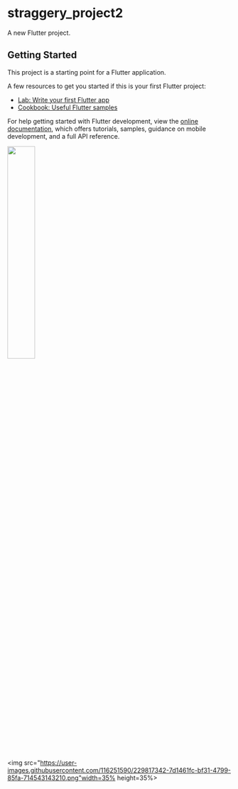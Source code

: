 # straggery_project2

A new Flutter project.

## Getting Started

This project is a starting point for a Flutter application.

A few resources to get you started if this is your first Flutter project:

- [Lab: Write your first Flutter app](https://docs.flutter.dev/get-started/codelab)
- [Cookbook: Useful Flutter samples](https://docs.flutter.dev/cookbook)

For help getting started with Flutter development, view the
[online documentation](https://docs.flutter.dev/), which offers tutorials,
samples, guidance on mobile development, and a full API reference.
<p>
<img src="https://user-images.githubusercontent.com/116251590/229817326-cabae52f-8957-4a96-86f9-c72d4ba27b62.png"width=35% height=35%>

<img src="https://user-images.githubusercontent.com/116251590/229817342-7d1461fc-bf31-4799-85fa-714543143210.png"width=35% height=35%>
  </p>
